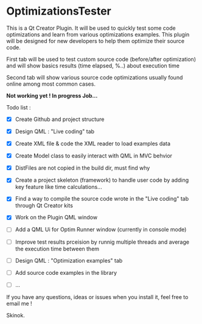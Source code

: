 # OptimizationsTester

This is a Qt Creator Plugin. It will be used to quickly test some code optimizations and learn from various optimizations examples.
This plugin will be designed for new developers to help them optimize their source code.

First tab will be used to test custom source code (before/after optimization) and will show basics results (time elapsed, %..) about execution time

Second tab will show various source code optimizations usually found online among most common cases.

**Not working yet ! In progress Job...**

Todo list : 
- [X] Create Github and project structure
- [X] Design QML : "Live coding" tab
- [X] Create XML file & code the XML reader to load examples data
- [X] Create Model class to easily interact with QML in MVC behvior
- [X] DistFiles are not copied in the build dir, must find why
- [X] Create a project skeleton (framework) to handle user code by adding key feature like time calculations...
- [X] Find a way to compile the source code wrote in the "Live coding" tab through Qt Creator kits
- [X] Work on the Plugin QML window
- [ ] Add a QML Ui for Optim Runner window (currently in console mode)
- [ ] Improve test results prceision by runnig multiple threads and average the execution time between them
- [ ] Design QML : "Optimization examples" tab
- [ ] Add source code examples in the library
- [ ] ...



If you have any questions, ideas or issues when you install it, feel free to email me !

Skinok.
